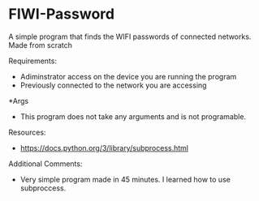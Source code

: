 # FIWI-Password
A simple program that finds the WIFI passwords of connected networks. Made from scratch

Requirements:
 - Adiminstrator access on the device you are running the program
 - Previously connected to the network you are accessing

*Args
- This program does not take any arguments and is not programable.

Resources:
- https://docs.python.org/3/library/subprocess.html

Additional Comments:
- Very simple program made in 45 minutes. I learned how to use subproccess.
